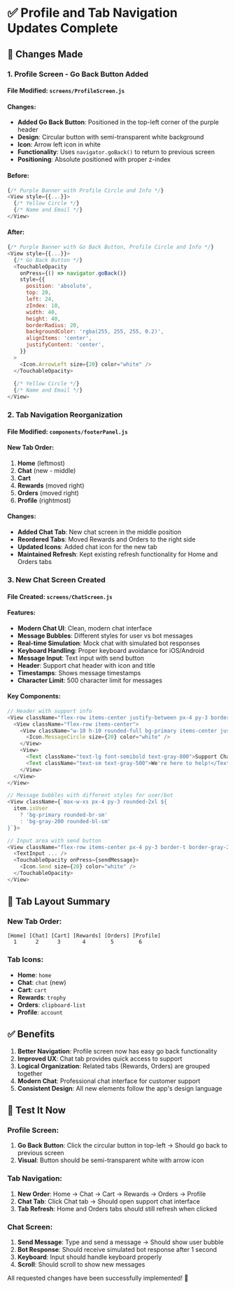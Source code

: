 # ✅ Profile and Tab Navigation Updates Complete

## 🎨 Changes Made

### **1. Profile Screen - Go Back Button Added**

#### **File Modified**: `screens/ProfileScreen.js`

#### **Changes**:
- **Added Go Back Button**: Positioned in the top-left corner of the purple header
- **Design**: Circular button with semi-transparent white background
- **Icon**: Arrow left icon in white
- **Functionality**: Uses `navigator.goBack()` to return to previous screen
- **Positioning**: Absolute positioned with proper z-index

#### **Before**:
```javascript
{/* Purple Banner with Profile Circle and Info */}
<View style={{...}}>
  {/* Yellow Circle */}
  {/* Name and Email */}
</View>
```

#### **After**:
```javascript
{/* Purple Banner with Go Back Button, Profile Circle and Info */}
<View style={{...}}>
  {/* Go Back Button */}
  <TouchableOpacity
    onPress={() => navigator.goBack()}
    style={{
      position: 'absolute',
      top: 20,
      left: 24,
      zIndex: 10,
      width: 40,
      height: 40,
      borderRadius: 20,
      backgroundColor: 'rgba(255, 255, 255, 0.2)',
      alignItems: 'center',
      justifyContent: 'center',
    }}
  >
    <Icon.ArrowLeft size={20} color="white" />
  </TouchableOpacity>
  
  {/* Yellow Circle */}
  {/* Name and Email */}
</View>
```

### **2. Tab Navigation Reorganization**

#### **File Modified**: `components/footerPanel.js`

#### **New Tab Order**:
1. **Home** (leftmost)
2. **Chat** (new - middle)
3. **Cart** 
4. **Rewards** (moved right)
5. **Orders** (moved right)
6. **Profile** (rightmost)

#### **Changes**:
- **Added Chat Tab**: New chat screen in the middle position
- **Reordered Tabs**: Moved Rewards and Orders to the right side
- **Updated Icons**: Added chat icon for the new tab
- **Maintained Refresh**: Kept existing refresh functionality for Home and Orders tabs

### **3. New Chat Screen Created**

#### **File Created**: `screens/ChatScreen.js`

#### **Features**:
- **Modern Chat UI**: Clean, modern chat interface
- **Message Bubbles**: Different styles for user vs bot messages
- **Real-time Simulation**: Mock chat with simulated bot responses
- **Keyboard Handling**: Proper keyboard avoidance for iOS/Android
- **Message Input**: Text input with send button
- **Header**: Support chat header with icon and title
- **Timestamps**: Shows message timestamps
- **Character Limit**: 500 character limit for messages

#### **Key Components**:
```javascript
// Header with support info
<View className="flex-row items-center justify-between px-4 py-3 border-b border-gray-200">
  <View className="flex-row items-center">
    <View className="w-10 h-10 rounded-full bg-primary items-center justify-center mr-3">
      <Icon.MessageCircle size={20} color="white" />
    </View>
    <View>
      <Text className="text-lg font-semibold text-gray-800">Support Chat</Text>
      <Text className="text-sm text-gray-500">We're here to help!</Text>
    </View>
  </View>
</View>

// Message bubbles with different styles for user/bot
<View className={`max-w-xs px-4 py-3 rounded-2xl ${
  item.isUser
    ? 'bg-primary rounded-br-sm'
    : 'bg-gray-200 rounded-bl-sm'
}`}>

// Input area with send button
<View className="flex-row items-center px-4 py-3 border-t border-gray-200 bg-white">
  <TextInput ... />
  <TouchableOpacity onPress={sendMessage}>
    <Icon.Send size={20} color="white" />
  </TouchableOpacity>
</View>
```

## 🎯 Tab Layout Summary

### **New Tab Order**:
```
[Home] [Chat] [Cart] [Rewards] [Orders] [Profile]
  1      2      3       4        5        6
```

### **Tab Icons**:
- **Home**: `home`
- **Chat**: `chat` (new)
- **Cart**: `cart`
- **Rewards**: `trophy`
- **Orders**: `clipboard-list`
- **Profile**: `account`

## ✅ Benefits

1. **Better Navigation**: Profile screen now has easy go back functionality
2. **Improved UX**: Chat tab provides quick access to support
3. **Logical Organization**: Related tabs (Rewards, Orders) are grouped together
4. **Modern Chat**: Professional chat interface for customer support
5. **Consistent Design**: All new elements follow the app's design language

## 🧪 Test It Now

### **Profile Screen**:
1. **Go Back Button**: Click the circular button in top-left → Should go back to previous screen
2. **Visual**: Button should be semi-transparent white with arrow icon

### **Tab Navigation**:
1. **New Order**: Home → Chat → Cart → Rewards → Orders → Profile
2. **Chat Tab**: Click Chat tab → Should open support chat interface
3. **Tab Refresh**: Home and Orders tabs should still refresh when clicked

### **Chat Screen**:
1. **Send Message**: Type and send a message → Should show user bubble
2. **Bot Response**: Should receive simulated bot response after 1 second
3. **Keyboard**: Input should handle keyboard properly
4. **Scroll**: Should scroll to show new messages

All requested changes have been successfully implemented! 🚀
